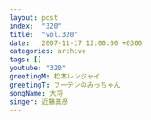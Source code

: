```yaml
---
layout: post
index:  "320"
title:  "vol.320"
date:   2007-11-17 12:00:00 +0300
categories: archive
tags: []
youtube: "320"
greetingM: 松本レンジャイ
greetingT: フーテンのみっちゃん
songName: 大将
singer: 近藤真彦
---
```

